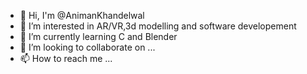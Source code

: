- 👋 Hi, I'm @AnimanKhandelwal
- 👀 I’m interested in AR/VR,3d modelling and software developement
- 🌱 I’m currently learning C and Blender
- 💞️ I’m looking to collaborate on ...
- 📫 How to reach me ...

<!---
Animankhandelwal/Animankhandelwal is a ✨ special ✨ repository because its `README.md` (this file) appears on your GitHub profile.
You can click the Preview link to take a look at your changes.
--->
